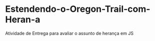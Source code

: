 # Estendendo-o-Oregon-Trail-com-Heran-a
Atividade de Entrega para avaliar o assunto de herança em JS
